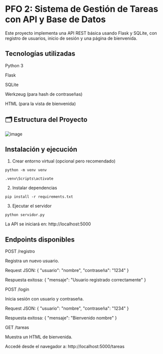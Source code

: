 # PFO 2: Sistema de Gestión de Tareas con API y Base de Datos
Este proyecto implementa una API REST básica usando Flask y SQLite, con registro de usuarios, inicio de sesión y una página de bienvenida.

## Tecnologías utilizadas
Python 3

Flask

SQLite

Werkzeug (para hash de contraseñas)

HTML (para la vista de bienvenida)


## 🗂️ Estructura del Proyecto
![image](https://github.com/user-attachments/assets/e4ecda8f-2120-4867-b6b2-acad48d4c9f1)

## Instalación y ejecución
1. Crear entorno virtual (opcional pero recomendado)
   
`python -m venv venv`

`.venv\Scripts\activate`

2. Instalar dependencias
   
`pip install -r requirements.txt`

3. Ejecutar el servidor

`python servidor.py`

La API se iniciará en: http://localhost:5000

## Endpoints disponibles
POST /registro

Registra un nuevo usuario.

Request JSON:
{
  "usuario": "nombre",
  "contraseña": "1234"
}

Respuesta exitosa:
{ "mensaje": "Usuario registrado correctamente" }


POST /login

Inicia sesión con usuario y contraseña.

Request JSON:
{
  "usuario": "nombre",
  "contraseña": "1234"
}

Respuesta exitosa:
{ "mensaje": "Bienvenido nombre" }

GET /tareas

Muestra un HTML de bienvenida.

Accedé desde el navegador a:
http://localhost:5000/tareas

